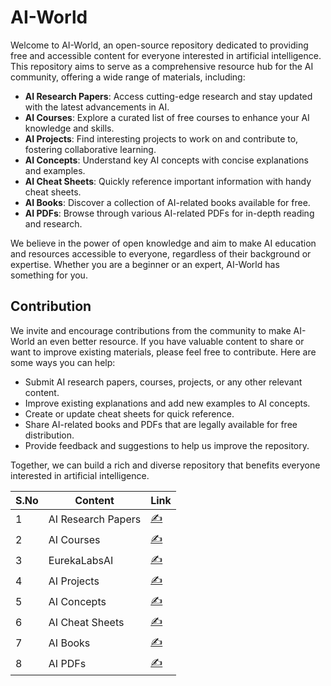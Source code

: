 # AI-World

Welcome to AI-World, an open-source repository dedicated to providing free and accessible content for everyone interested in artificial intelligence. This repository aims to serve as a comprehensive resource hub for the AI community, offering a wide range of materials, including:

- **AI Research Papers**: Access cutting-edge research and stay updated with the latest advancements in AI.
- **AI Courses**: Explore a curated list of free courses to enhance your AI knowledge and skills.
- **AI Projects**: Find interesting projects to work on and contribute to, fostering collaborative learning.
- **AI Concepts**: Understand key AI concepts with concise explanations and examples.
- **AI Cheat Sheets**: Quickly reference important information with handy cheat sheets.
- **AI Books**: Discover a collection of AI-related books available for free.
- **AI PDFs**: Browse through various AI-related PDFs for in-depth reading and research.

We believe in the power of open knowledge and aim to make AI education and resources accessible to everyone, regardless of their background or expertise. Whether you are a beginner or an expert, AI-World has something for you.

## Contribution

We invite and encourage contributions from the community to make AI-World an even better resource. If you have valuable content to share or want to improve existing materials, please feel free to contribute. Here are some ways you can help:

- Submit AI research papers, courses, projects, or any other relevant content.
- Improve existing explanations and add new examples to AI concepts.
- Create or update cheat sheets for quick reference.
- Share AI-related books and PDFs that are legally available for free distribution.
- Provide feedback and suggestions to help us improve the repository.

Together, we can build a rich and diverse repository that benefits everyone interested in artificial intelligence.


|  S.No |  Content | Link  |
|---|---|---|
|1   |AI Research Papers   | [✍️](https://github.com/bhoop70233/AI-Research-Paper) |
|2  | AI Courses   | [✍️](https://github.com/bhoop70233/AI-Courses) |
|3   |EurekaLabsAI  |[✍️](https://github.com/EurekaLabsAI)|
|4   | AI Projects  |[✍️](https://github.com/bhoop70233/AI-Projects)                               |
|5    | AI Concepts  |[✍️](https://github.com/bhoop70233/AI-Concepts)  |
|6     | AI Cheat Sheets |[✍️](https://github.com/bhoop70233/AI-Cheat-Sheets) |
|7      |AI Books        |[✍️](https://github.com/bhoop70233/AI-Books) |
|8       | AI PDFs       |[✍️](https://github.com/bhoop70233/AI-PDFs)  |
                    

